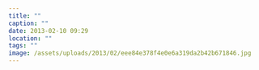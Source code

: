 ```yaml
---
title: ""
caption: ""
date: 2013-02-10 09:29
location: ""
tags: ""
image: /assets/uploads/2013/02/eee84e378f4e0e6a319da2b42b671846.jpg
---
```

